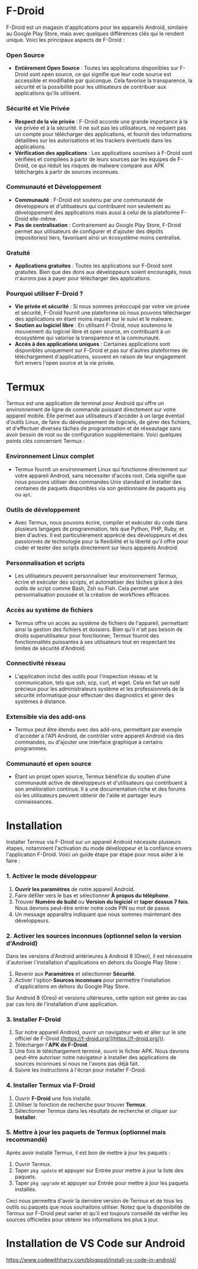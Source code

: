 # F-Droid
F-Droid est un magasin d'applications pour les appareils Android, similaire au Google Play Store, mais avec quelques différences clés qui le rendent unique. Voici les principaux aspects de F-Droid :

### Open Source
- **Entièrement Open Source** : Toutes les applications disponibles sur F-Droid sont open source, ce qui signifie que leur code source est accessible et modifiable par quiconque. Cela favorise la transparence, la sécurité et la possibilité pour les utilisateurs de contribuer aux applications qu'ils utilisent.

### Sécurité et Vie Privée
- **Respect de la vie privée** : F-Droid accorde une grande importance à la vie privée et à la sécurité. Il ne suit pas les utilisateurs, ne requiert pas un compte pour télécharger des applications, et fournit des informations détaillées sur les autorisations et les trackers éventuels dans les applications.
- **Vérification des applications** : Les applications soumises à F-Droid sont vérifiées et compilées à partir de leurs sources par les équipes de F-Droid, ce qui réduit les risques de malware comparé aux APK téléchargés à partir de sources inconnues.

### Communauté et Développement
- **Communauté** : F-Droid est soutenu par une communauté de développeurs et d'utilisateurs qui contribuent non seulement au développement des applications mais aussi à celui de la plateforme F-Droid elle-même.
- **Pas de centralisation** : Contrairement au Google Play Store, F-Droid permet aux utilisateurs de configurer et d'ajouter des dépôts (repositories) tiers, favorisant ainsi un écosystème moins centralisé.

### Gratuité
- **Applications gratuites** : Toutes les applications sur F-Droid sont gratuites. Bien que des dons aux développeurs soient encouragés, nous n'aurons pas à payer pour télécharger des applications.

### Pourquoi utiliser F-Droid ?
- **Vie privée et sécurité** : Si nous sommes préoccupé par votre vie privée et sécurité, F-Droid fournit une plateforme où nous pouvons télécharger des applications en étant moins inquiet sur le suivi et le malware.
- **Soutien au logiciel libre** : En utilisant F-Droid, nous soutenons le mouvement du logiciel libre et open source, en contribuant à un écosystème qui valorise la transparence et la communauté.
- **Accès à des applications uniques** : Certaines applications sont disponibles uniquement sur F-Droid et pas sur d'autres plateformes de téléchargement d'applications, souvent en raison de leur engagement fort envers l'open source et la vie privée.
# Termux

Termux est une application de terminal pour Android qui offre un environnement de ligne de commande puissant directement sur votre appareil mobile. Elle permet aux utilisateurs d'accéder à un large éventail d'outils Linux, de faire du développement de logiciels, de gérer des fichiers, et d'effectuer diverses tâches de programmation et de réseautage sans avoir besoin de root ou de configuration supplémentaire. Voici quelques points clés concernant Termux :

### Environnement Linux complet
- Termux fournit un environnement Linux qui fonctionne directement sur votre appareil Android, sans nécessiter d'accès root. Cela signifie que nous pouvons utiliser des commandes Unix standard et installer des centaines de paquets disponibles via son gestionnaire de paquets `pkg` ou `apt`.

### Outils de développement
- Avec Termux, nous pouvons écrire, compiler et exécuter du code dans plusieurs langages de programmation, tels que Python, PHP, Ruby, et bien d'autres. Il est particulièrement apprécié des développeurs et des passionnés de technologie pour la flexibilité et la liberté qu'il offre pour coder et tester des scripts directement sur leurs appareils Android.

### Personnalisation et scripts
- Les utilisateurs peuvent personnaliser leur environnement Termux, écrire et exécuter des scripts, et automatiser des tâches grâce à des outils de script comme Bash, Zsh ou Fish. Cela permet une personnalisation poussée et la création de workflows efficaces.

### Accès au système de fichiers
- Termux offre un accès au système de fichiers de l'appareil, permettant ainsi la gestion des fichiers et dossiers. Bien qu'il n'ait pas besoin de droits superutilisateur pour fonctionner, Termux fournit des fonctionnalités puissantes à ses utilisateurs tout en respectant les limites de sécurité d'Android.

### Connectivité réseau
- L'application inclut des outils pour l'inspection réseau et la communication, tels que ssh, scp, curl, et wget. Cela en fait un outil précieux pour les administrateurs système et les professionnels de la sécurité informatique pour effectuer des diagnostics et gérer des systèmes à distance.

### Extensible via des add-ons
- Termux peut être étendu avec des add-ons, permettant par exemple d'accéder à l'API Android, de contrôler votre appareil Android via des commandes, ou d'ajouter une interface graphique à certains programmes.

### Communauté et open source
- Étant un projet open source, Termux bénéficie du soutien d'une communauté active de développeurs et d'utilisateurs qui contribuent à son amélioration continue. Il a une documentation riche et des forums où les utilisateurs peuvent obtenir de l'aide et partager leurs connaissances.
# Installation
Installer Termux via F-Droid sur un appareil Android nécessite plusieurs étapes, notamment l'activation du mode développeur et la confiance envers l'application F-Droid. Voici un guide étape par étape pour nous aider à le faire :

### 1. Activer le mode développeur
1. **Ouvrir les paramètres** de notre appareil Android.
2. Faire défiler vers le bas et sélectionner **À propos du téléphone**.
3. Trouver **Numéro de build** ou **Version du logiciel** et **taper dessus 7 fois**. Nous devrons peut-être entrer notre code PIN ou mot de passe.
4. Un message apparaîtra indiquant que nous sommes maintenant des développeurs.

### 2. Activer les sources inconnues (optionnel selon la version d'Android)
Dans les versions d'Android antérieures à Android 8 (Oreo), il est nécessaire d'autoriser l'installation d'applications en dehors du Google Play Store :
1. Revenir aux **Paramètres** et sélectionner **Sécurité**.
2. Activer l'option **Sources inconnues** pour permettre l'installation d'applications en dehors du Google Play Store.

Sur Android 8 (Oreo) et versions ultérieures, cette option est gérée au cas par cas lors de l'installation d'une application.

### 3. Installer F-Droid
1. Sur notre appareil Android, ouvrir un navigateur web et aller sur le site officiel de F-Droid ([https://f-droid.org/](https://f-droid.org/)).
2. Télécharger l'**APK de F-Droid**.
3. Une fois le téléchargement terminé, ouvrir le fichier APK. Nous devrons peut-être autoriser notre navigateur à installer des applications de sources inconnues si nous ne l'avons pas déjà fait.
4. Suivre les instructions à l'écran pour installer F-Droid.

### 4. Installer Termux via F-Droid
1. Ouvrir **F-Droid** une fois installé.
2. Utiliser la fonction de recherche pour trouver **Termux**.
3. Sélectionner Termux dans les résultats de recherche et cliquer sur **Installer**.

### 5. Mettre à jour les paquets de Termux (optionnel mais recommandé)
Après avoir installé Termux, il est bon de mettre à jour les paquets :
1. Ouvrir Termux.
2. Taper `pkg update` et appuyer sur Entrée pour mettre à jour la liste des paquets.
3. Taper `pkg upgrade` et appuyer sur Entrée pour mettre à jour les paquets installés.

Ceci nous permettra d'avoir la dernière version de Termux et de tous les outils ou paquets que nous souhaitons utiliser. Notez que la disponibilité de Termux sur F-Droid peut varier et qu'il est toujours conseillé de vérifier les sources officielles pour obtenir les informations les plus à jour.

# Installation de VS Code sur Android
https://www.codewithharry.com/blogpost/install-vs-code-in-android/